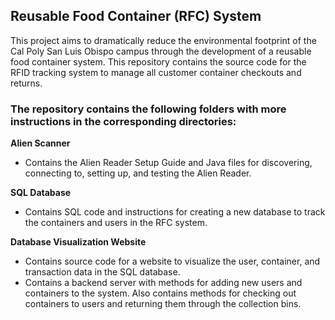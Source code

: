 ## Reusable Food Container (RFC) System

This project aims to dramatically reduce the environmental footprint of the Cal Poly San Luis Obispo campus 
through the development of a reusable food container system. This repository contains the source code 
for the RFID tracking system to manage all customer container checkouts and returns. 

### The repository contains the following folders with more instructions in the corresponding directories:

**Alien Scanner**

  - Contains the Alien Reader Setup Guide and Java files for discovering, connecting to, setting up, and testing the Alien Reader.

**SQL Database**

  - Contains SQL code and instructions for creating a new database to track the containers and users in the RFC system.

**Database Visualization Website**

  - Contains source code for a website to visualize the user, container, and transaction data in the SQL database. 
  - Contains a backend server with methods for adding new users and containers to the system. Also contains
    methods for checking out containers to users and returning them through the collection bins. 
  
